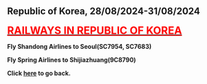 ## Republic of Korea, 28/08/2024-31/08/2024

**[<font color=red size=5><u>RAILWAYS IN REPUBLIC OF KOREA</u></font>](https://wqgcx.github.io/transport/20240828KR/KR/)**

**Fly Shandong Airlines to Seoul(SC7954, SC7683)**

**Fly Spring Airlines to Shijiazhuang(9C8790)**

**Click [here](https://wqgcx.github.io/transport/) to go back.**
